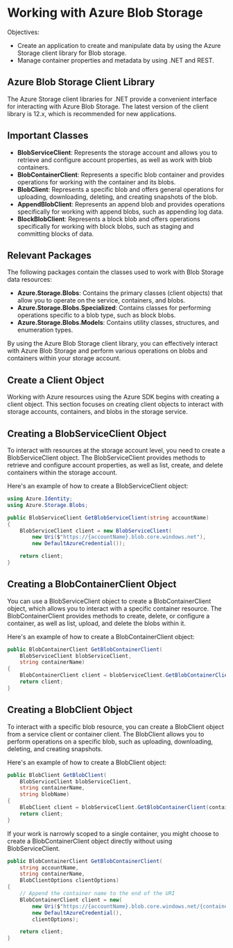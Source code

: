 # Working with Azure Blob Storage

Objectives:

- Create an application to create and manipulate data by using the Azure Storage client library for Blob storage.
- Manage container properties and metadata by using .NET and REST.

## Azure Blob Storage Client Library

The Azure Storage client libraries for .NET provide a convenient interface for interacting with Azure Blob Storage. The latest version of the client library is 12.x, which is recommended for new applications.

## Important Classes

- **BlobServiceClient**: Represents the storage account and allows you to retrieve and configure account properties, as well as work with blob containers.
- **BlobContainerClient**: Represents a specific blob container and provides operations for working with the container and its blobs.
- **BlobClient**: Represents a specific blob and offers general operations for uploading, downloading, deleting, and creating snapshots of the blob.
- **AppendBlobClient**: Represents an append blob and provides operations specifically for working with append blobs, such as appending log data.
- **BlockBlobClient**: Represents a block blob and offers operations specifically for working with block blobs, such as staging and committing blocks of data.

## Relevant Packages

The following packages contain the classes used to work with Blob Storage data resources:

- **Azure.Storage.Blobs**: Contains the primary classes (client objects) that allow you to operate on the service, containers, and blobs.
- **Azure.Storage.Blobs.Specialized**: Contains classes for performing operations specific to a blob type, such as block blobs.
- **Azure.Storage.Blobs.Models**: Contains utility classes, structures, and enumeration types.

By using the Azure Blob Storage client library, you can effectively interact with Azure Blob Storage and perform various operations on blobs and containers within your storage account.

## Create a Client Object

Working with Azure resources using the Azure SDK begins with creating a client object. This section focuses on creating client objects to interact with storage accounts, containers, and blobs in the storage service.

## Creating a BlobServiceClient Object

To interact with resources at the storage account level, you need to create a BlobServiceClient object. The BlobServiceClient provides methods to retrieve and configure account properties, as well as list, create, and delete containers within the storage account.

Here's an example of how to create a BlobServiceClient object:

```csharp
using Azure.Identity;
using Azure.Storage.Blobs;

public BlobServiceClient GetBlobServiceClient(string accountName)
{
    BlobServiceClient client = new BlobServiceClient(
        new Uri($"https://{accountName}.blob.core.windows.net"),
        new DefaultAzureCredential());

    return client;
}
```

## Creating a BlobContainerClient Object

You can use a BlobServiceClient object to create a BlobContainerClient object, which allows you to interact with a specific container resource. The BlobContainerClient provides methods to create, delete, or configure a container, as well as list, upload, and delete the blobs within it.

Here's an example of how to create a BlobContainerClient object:

```csharp
public BlobContainerClient GetBlobContainerClient(
    BlobServiceClient blobServiceClient,
    string containerName)
{
    BlobContainerClient client = blobServiceClient.GetBlobContainerClient(containerName);
    return client;
}
```

## Creating a BlobClient Object

To interact with a specific blob resource, you can create a BlobClient object from a service client or container client. The BlobClient allows you to perform operations on a specific blob, such as uploading, downloading, deleting, and creating snapshots.

Here's an example of how to create a BlobClient object:

```csharp
public BlobClient GetBlobClient(
    BlobServiceClient blobServiceClient,
    string containerName,
    string blobName)
{
    BlobClient client = blobServiceClient.GetBlobContainerClient(containerName).GetBlobClient(blobName);
    return client;
}
```

If your work is narrowly scoped to a single container, you might choose to create a BlobContainerClient object directly without using BlobServiceClient.

```C#
public BlobContainerClient GetBlobContainerClient(
    string accountName,
    string containerName,
    BlobClientOptions clientOptions)
{
    // Append the container name to the end of the URI
    BlobContainerClient client = new(
        new Uri($"https://{accountName}.blob.core.windows.net/{containerName}"),
        new DefaultAzureCredential(),
        clientOptions);

    return client;
}
```